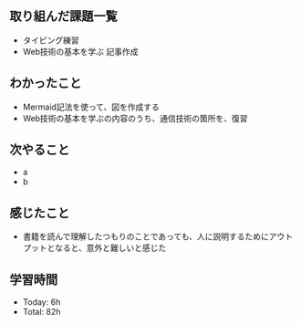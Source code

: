 ## 取り組んだ課題一覧
- タイピング練習
- Web技術の基本を学ぶ 記事作成
## わかったこと
- Mermaid記法を使って、図を作成する
- Web技術の基本を学ぶの内容のうち、通信技術の箇所を、復習
## 次やること
- a
- b
## 感じたこと
- 書籍を読んで理解したつもりのことであっても、人に説明するためにアウトプットとなると、意外と難しいと感じた
## 学習時間
- Today: 6h
- Total: 82h
